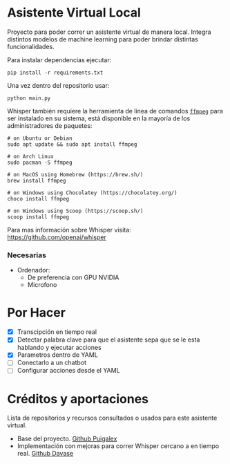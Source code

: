 # Asistente Virtual Local
Proyecto para poder correr un asistente virtual de manera local. Integra distintos modelos de machine learning para poder brindar distintas funcionalidades.

Para instalar dependencias ejecutar:
```
pip install -r requirements.txt
```

Una vez dentro del repositorio usar:
```
python main.py
```

Whisper también requiere la herramienta de línea de comandos [`ffmpeg`](https://ffmpeg.org/) para ser instalado en su sistema, está disponible en la mayoría de los administradores de paquetes:

```
# on Ubuntu or Debian
sudo apt update && sudo apt install ffmpeg

# on Arch Linux
sudo pacman -S ffmpeg

# on MacOS using Homebrew (https://brew.sh/)
brew install ffmpeg

# on Windows using Chocolatey (https://chocolatey.org/)
choco install ffmpeg

# on Windows using Scoop (https://scoop.sh/)
scoop install ffmpeg
```

Para mas información sobre Whisper visita: https://github.com/openai/whisper

### Necesarias
- Ordenador:
    - De preferencia con GPU NVIDIA
    - Microfono

# Por Hacer
- [X] Transcipción en tiempo real 
- [X] Detectar palabra clave para que el asistente sepa que se le esta hablando y ejecutar acciones
- [X] Parametros dentro de YAML
- [ ] Conectarlo a un chatbot
- [ ] Configurar acciones desde el YAML

# Créditos y aportaciones
Lista de repositorios y recursos consultados o usados para este asistente virtual. 
* Base del proyecto. [Github Puigalex](https://github.com/puigalex/asistente_local)
* Implementación con mejoras para correr Whisper cercano a en tiempo real. [Github Davase](https://github.com/davabase/whisper_real_time)
